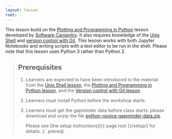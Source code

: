 ```yaml
---
layout: lesson
root: .
---
```


This lesson build on the [Plotting and Programming in Python](http://swcarpentry.github.io/python-novice-gapminder/) lesson developed by [Software Carpentry](https://software-carpentry.org/).
It also requires knowledge of the [Unix Shell](http://swcarpentry.github.io/shell-novice/) and [version control with Git](https://uw-madison-datascience.github.io/git-novice-custom/).
This lesosn works with both Jupyter Notebooks and writing scripts with a
text editor to be run in the shell.
Please note that this lesson uses Python 3 rather than Python 2.


> ## Prerequisites
>
> 1.  Learners are expected to have been introduced to the material from the [Unix Shell lesson](http://swcarpentry.github.io/shell-novice/), the [Plotting and Programming in Python lesson](http://swcarpentry.github.io/python-novice-gapminder/), and the [Version control with Git lesson](https://uw-madison-datascience.github.io/git-novice-custom/).
>
> 2. Learners must install Python before the workshop starts.
>
> 3. Learners must get the gapminder data before class starts:
>    please download and unzip the file
>    [python-novice-gapminder-data.zip]({{page.root}}/files/python-novice-gapminder-data.zip).
>
>    Please see [the setup instructions]({{ page.root }}/setup/)
>    for details.
{: .prereq}

